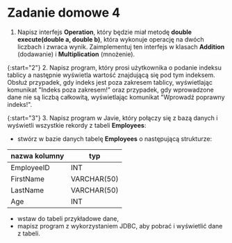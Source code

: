 # Zadanie domowe 4

1. Napisz interfejs **Operation**, który będzie miał metodę **double execute(double a, double b)**, która wykonuje operację na dwóch liczbach i zwraca wynik. Zaimplementuj ten interfejs w klasach **Addition** (dodawanie) i **Multiplication** (mnożenie).
 
{:start="2"}
2. Napisz program, który prosi użytkownika o podanie indeksu tablicy a następnie wyświetla wartość znajdującą się pod tym indeksem. Obsłuż przypadek, gdy indeks jest poza zakresem tablicy, wyświetlając komunikat "Indeks poza zakresem!" oraz przypadek, gdy wprowadzone dane nie są liczbą całkowitą, wyświetlając komunikat "Wprowadź poprawny indeks!".

{:start="3"}
3. Napisz program w Javie, który połączy się z bazą danych i wyświetli wszystkie rekordy z tabeli **Employees**:
- stwórz w bazie danych tabelę **Employees** o następującą strukturze:

| nazwa kolumny | typ         |
|--------------|-------------|
|EmployeeID | INT         |
| FirstName | VARCHAR(50) |
| LastName | VARCHAR(50) |
| Age  | INT         |

- wstaw do tabeli przykładowe dane,
- mapisz program z wykorzystaniem JDBC, aby pobrać i wyświetlić dane z tabeli.
